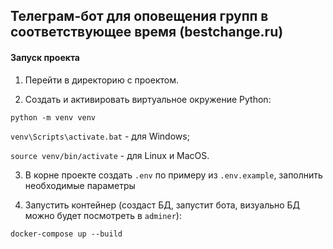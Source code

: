 ## Телеграм-бот для оповещения групп в соответствующее время (bestchange.ru)

#### Запуск проекта

1. Перейти в директорию с проектом.

2. Создать и активировать виртуальное окружение Python:

`python -m venv venv`

`venv\Scripts\activate.bat` - для Windows;

`source venv/bin/activate` - для Linux и MacOS.

3. В корне проекте создать `.env` по примеру из `.env.example`, заполнить необходимые параметры

4. Запустить контейнер (создаст БД, запустит бота, визуально БД можно будет посмотреть в `adminer`):

`docker-compose up --build`

